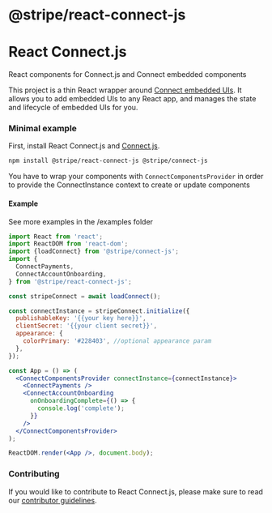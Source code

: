 # @stripe/react-connect-js

# React Connect.js

React components for Connect.js and Connect embedded components

This project is a thin React wrapper around
[Connect embedded UIs](https://stripe.com/docs/connect/get-started-connect-embedded-uis).
It allows you to add embedded UIs to any React app, and manages the state and
lifecycle of embedded UIs for you.

### Minimal example

First, install React Connect.js and
[Connect.js](https://github.com/stripe/connect-js).

```sh
npm install @stripe/react-connect-js @stripe/connect-js
```

You have to wrap your components with `ConnectComponentsProvider` in order to
provide the ConnectInstance context to create or update components

#### Example

See more examples in the /examples folder

```jsx
import React from 'react';
import ReactDOM from 'react-dom';
import {loadConnect} from '@stripe/connect-js';
import {
  ConnectPayments,
  ConnectAccountOnboarding,
} from '@stripe/react-connect-js';

const stripeConnect = await loadConnect();

const connectInstance = stripeConnect.initialize({
  publishableKey: '{{your key here}}',
  clientSecret: '{{your client secret}}',
  appearance: {
    colorPrimary: '#228403', //optional appearance param
  },
});

const App = () => (
  <ConnectComponentsProvider connectInstance={connectInstance}>
    <ConnectPayments />
    <ConnectAccountOnboarding
      onOnboardingComplete={() => {
        console.log('complete');
      }}
    />
  </ConnectComponentsProvider>
);

ReactDOM.render(<App />, document.body);
```

### Contributing

If you would like to contribute to React Connect.js, please make sure to read
our [contributor guidelines](CONTRIBUTING.md).
